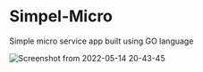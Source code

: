 # Simpel-Micro
Simple micro service app built using GO language 


![Screenshot from 2022-05-14 20-43-45](https://user-images.githubusercontent.com/31257148/168434351-c49d5671-a6a1-419c-ae40-dab89524e5d1.png)

